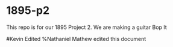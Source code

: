 # 1895-p2
This repo is for our 1895 Project 2. We are making a guitar Bop It 


#Kevin Edited
%Nathaniel Mathew edited this document

